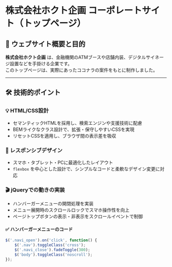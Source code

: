 # 株式会社ホクト企画 コーポレートサイト（トップページ）

## 📌 ウェブサイト概要と目的
**株式会社ホクト企画** は、金融機関のATMブースや店舗内装、デジタルサイネージ設置などを手掛ける企業です。  
このトップページは、実際にあったココナラの案件をもとに制作しました。

---

## 🛠 技術的ポイント

### 💡 HTML/CSS設計
- セマンティックHTMLを採用し、検索エンジンや支援技術に配慮
- BEMライクなクラス設計で、拡張・保守しやすいCSSを実現
- リセットCSSを適用し、ブラウザ間の表示差を吸収

### 📱 レスポンシブデザイン
- スマホ・タブレット・PCに最適化したレイアウト
- `flexbox` を中心とした設計で、シンプルなコードと柔軟なデザイン変更に対応

### 🎬 jQueryでの動きの実装
- ハンバーガーメニューの開閉処理を実装
- メニュー展開時のスクロールロックでスマホ操作性を向上
- ページトップボタンの表示・非表示をスクロールイベントで制御

#### ✅ ハンバーガーメニューのコード
```javascript
$('.navi_open').on('click', function() {
    $('.nav').toggleClass('cross');
    $('.navi_close').fadeToggle(300);
    $('body').toggleClass('noscroll');
});
